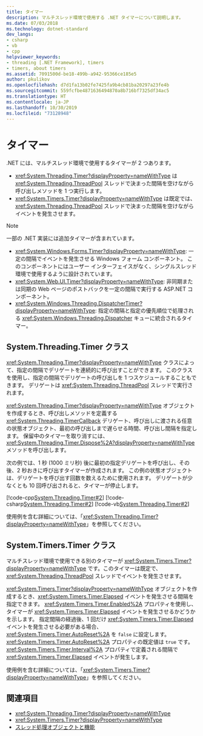 ```yaml
---
title: タイマー
description: マルチスレッド環境で使用する .NET タイマーについて説明します。
ms.date: 07/03/2018
ms.technology: dotnet-standard
dev_langs:
- csharp
- vb
- cpp
helpviewer_keywords:
- threading [.NET Framework], timers
- timers, about timers
ms.assetid: 7091500d-be18-499b-a942-95366ce185e5
author: pkulikov
ms.openlocfilehash: d7d1fa13b02fe7425fa9b4cb81ba20297a23fe4b
ms.sourcegitcommit: 559fcfbe4871636494870a8b716bf7325df34ac5
ms.translationtype: HT
ms.contentlocale: ja-JP
ms.lasthandoff: 10/30/2019
ms.locfileid: "73128948"
---
```

# <a name="timers"></a>タイマー

.NET には、マルチスレッド環境で使用するタイマーが 2 つあります。

- <xref:System.Threading.Timer?displayProperty=nameWithType> は <xref:System.Threading.ThreadPool> スレッドで決まった間隔を空けながら呼び出しメソッドを 1 つ実行します。
- <xref:System.Timers.Timer?displayProperty=nameWithType> は既定では、<xref:System.Threading.ThreadPool> スレッドで決まった間隔を空けながらイベントを発生させます。

> [!NOTE]
> 一部の .NET 実装には追加タイマーが含まれています。
>
> - <xref:System.Windows.Forms.Timer?displayProperty=nameWithType>: 一定の間隔でイベントを発生させる Windows フォーム コンポーネント。 このコンポーネントにはユーザー インターフェイスがなく、シングルスレッド環境で使用するように設計されています。  
> - <xref:System.Web.UI.Timer?displayProperty=nameWithType>: 非同期または同期の Web ページのポストバックを一定の間隔で実行する ASP.NET コンポーネント。
> - <xref:System.Windows.Threading.DispatcherTimer?displayProperty=nameWithType>: 指定の間隔と指定の優先順位で処理される <xref:System.Windows.Threading.Dispatcher> キューに統合されるタイマー。

## <a name="the-systemthreadingtimer-class"></a>System.Threading.Timer クラス

<xref:System.Threading.Timer?displayProperty=nameWithType> クラスによって、指定の間隔でデリゲートを連続的に呼び出すことができます。 このクラスを使用し、指定の間隔でデリゲートの呼び出しを 1 つスケジュールすることもできます。 デリゲートは <xref:System.Threading.ThreadPool> スレッドで実行されます。

<xref:System.Threading.Timer?displayProperty=nameWithType> オブジェクトを作成するとき、呼び出しメソッドを定義する <xref:System.Threading.TimerCallback> デリゲート、呼び出しに渡される任意の状態オブジェクト、最初の呼び出しまで遅らせる時間、呼び出し間隔を指定します。 保留中のタイマーを取り消すには、<xref:System.Threading.Timer.Dispose%2A?displayProperty=nameWithType> メソッドを呼び出します。

次の例では、1 秒 (1000 ミリ秒) 後に最初の指定デリゲートを呼び出し、その後、2 秒おきに呼び出すタイマーが作成されます。 この例の状態オブジェクトは、デリゲートを呼び出す回数を数えるために使用されます。 デリゲートが少なくとも 10 回呼び出されると、タイマーが停止します。

[!code-cpp[System.Threading.Timer#2](../../../samples/snippets/cpp/VS_Snippets_CLR_System/system.Threading.Timer/CPP/source2.cpp#2)]
[!code-csharp[System.Threading.Timer#2](../../../samples/snippets/csharp/VS_Snippets_CLR_System/system.Threading.Timer/CS/source2.cs#2)]
[!code-vb[System.Threading.Timer#2](../../../samples/snippets/visualbasic/VS_Snippets_CLR_System/system.Threading.Timer/VB/source2.vb#2)]

使用例を含む詳細については、「<xref:System.Threading.Timer?displayProperty=nameWithType>」を参照してください。

## <a name="the-systemtimerstimer-class"></a>System.Timers.Timer クラス

マルチスレッド環境で使用できる別のタイマーが <xref:System.Timers.Timer?displayProperty=nameWithType> です。このタイマーは既定で、<xref:System.Threading.ThreadPool> スレッドでイベントを発生させます。

<xref:System.Timers.Timer?displayProperty=nameWithType> オブジェクトを作成するとき、<xref:System.Timers.Timer.Elapsed> イベントを発生させる間隔を指定できます。 <xref:System.Timers.Timer.Enabled%2A> プロパティを使用し、タイマーが <xref:System.Timers.Timer.Elapsed> イベントを発生させるかどうかを示します。 指定間隔の経過後、1 回だけ <xref:System.Timers.Timer.Elapsed> イベントを発生させる必要がある場合、<xref:System.Timers.Timer.AutoReset%2A> を `false` に設定します。 <xref:System.Timers.Timer.AutoReset%2A> プロパティの既定値は `true` です。<xref:System.Timers.Timer.Interval%2A> プロパティで定義される間隔で <xref:System.Timers.Timer.Elapsed> イベントが発生します。

使用例を含む詳細については、「<xref:System.Timers.Timer?displayProperty=nameWithType>」を参照してください。
  
## <a name="see-also"></a>関連項目

- <xref:System.Threading.Timer?displayProperty=nameWithType>
- <xref:System.Timers.Timer?displayProperty=nameWithType>
- [スレッド処理オブジェクトと機能](threading-objects-and-features.md)
